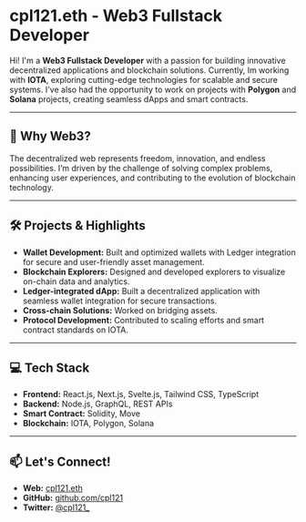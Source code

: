 # cpl121.eth - Web3 Fullstack Developer

Hi! I'm a **Web3 Fullstack Developer** with a passion for building innovative decentralized applications and blockchain solutions. Currently, Im working with **IOTA**, exploring cutting-edge technologies for scalable and secure systems. I've also had the opportunity to work on projects with **Polygon** and **Solana** projects, creating seamless dApps and smart contracts.

---

## 🌟 Why Web3?
The decentralized web represents freedom, innovation, and endless possibilities. I’m driven by the challenge of solving complex problems, enhancing user experiences, and contributing to the evolution of blockchain technology.

---

## 🛠️ Projects & Highlights
- **Wallet Development:** Built and optimized wallets with Ledger integration for secure and user-friendly asset management.
- **Blockchain Explorers:** Designed and developed explorers to visualize on-chain data and analytics.
- **Ledger-integrated dApp:** Built a decentralized application with seamless wallet integration for secure transactions.
- **Cross-chain Solutions:** Worked on bridging assets.
- **Protocol Development:** Contributed to scaling efforts and smart contract standards on IOTA.

---

## 💻 Tech Stack
- **Frontend:** React.js, Next.js, Svelte.js, Tailwind CSS, TypeScript
- **Backend:** Node.js, GraphQL, REST APIs
- **Smart Contract:** Solidity, Move
- **Blockchain:** IOTA, Polygon, Solana

---

## 📫 Let's Connect!
- **Web:** [cpl121.eth](https://cpl121.eth.limo)
- **GitHub:** [github.com/cpl121](https://github.com/cpl121)
- **Twitter:** [@cpl121_](https://x.com/cpl121_)
